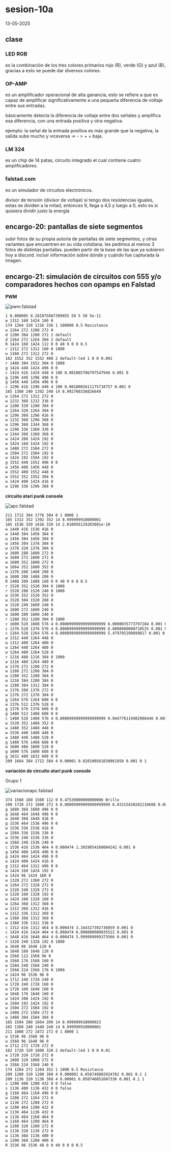 # sesion-10a

13-05-2025

## clase

### LED RGB 
es la combinación de los tres colores primarios rojo (R), verde (G) y azul (B), gracias a esto se puede dar diversos colores.

### OP-AMP 
es un amplificador operacional de alta ganancia, esto se refiere a que es capaz de amplificar significativamente a una pequeña diferencia de voltaje entre sus entradas.

básicamente detecta la diferencia de voltaje entre dos señales y amplifica esa diferencia, con una entrada positiva y otra negativa.

ejemplo: la señal de la entrada positiva es más grande que la negativa, la salida sube mucho y viceversa →  - > + = baja.

### LM 324 
es un chip de 14 patas, circuito integrado el cual contiene cuatro amplificadores.

### falstad.com 
es un simulador de circuitos electrónicos.

divisor de tensión (divisor de voltaje)
si tengo dos resistencias iguales, estas se dividen a la mitad, entonces 9, llega a 4,5 y luego a 0, esto es si quisiera dividir justo la energía 

## encargo-20: pantallas de siete segmentos

subir fotos de su propia autoría de pantallas de siete segmentos, y otras variantes que encuentren en su vida cotidiana. les pedimos al menos 3 fotos de distintas pantallas. pueden partir de la base de las que ya subieron hoy a discord. incluir información sobre dónde y cuándo fue capturada la imagen.

## encargo-21: simulación de circuitos con 555 y/o comparadores hechos con opamps en Falstad

**PWM**

![pwm.falstad](https://github.com/Anaisbmg/dis8644-2025-1/blob/main/11-Anaisbmg/sesion-10a/archivos/pwm.falstad.png)

```txt
1 0.000005 8.281975887399955 58 5 50 5e-11
w 1312 160 1424 160 0
174 1264 320 1216 336 1 100000 0.5 Resistance
w 1264 272 1200 272 0
d 1200 304 1200 272 2 default
d 1264 272 1264 304 2 default
R 1424 160 1424 112 0 0 40 9 0 0 0.5
r 1312 272 1312 160 0 1000
w 1360 272 1312 272 0
162 1552 352 1552 400 2 default-led 1 0 0 0.001
r 1488 304 1552 304 0 1000
g 1424 448 1424 496 0 0
c 1424 416 1424 448 4 100 0.001005786797547946 0.001 0
g 1296 448 1296 496 0 0
g 1456 448 1456 496 0 0
c 1296 416 1296 448 4 100 0.0010002611175718757 0.001 0
165 1360 240 1392 240 14 8.992760336826649
w 1264 272 1312 272 0
w 1232 368 1232 336 0
w 1200 320 1200 304 0
w 1264 320 1264 304 0
w 1296 368 1296 416 0
w 1232 368 1296 368 0
w 1296 368 1344 368 0
w 1296 336 1360 336 0
w 1344 368 1360 368 0
w 1424 208 1424 192 0
w 1424 160 1424 192 0
w 1488 272 1504 272 0
w 1504 272 1504 192 0
w 1424 192 1504 192 0
g 1552 448 1552 496 0 0
w 1456 400 1456 448 0
w 1552 400 1552 448 0
w 1552 352 1552 304 0
w 1424 400 1424 416 0
w 1296 336 1296 368 0

```

**circuito atari punk console**

![apc.falstad](https://github.com/Anaisbmg/dis8644-2025-1/blob/main/11-Anaisbmg/sesion-10a/archivos/apc.falstad.png)

```txt $ 1 0.000015625 21.593987231061412 66 5 50 5e-11
211 1712 384 1776 384 0 1 8000 1
165 1312 352 1392 352 14 8.999999910000001
165 1536 320 1616 320 14 2.010056129203601e-10
w 1440 416 1536 416 0
w 1440 384 1456 384 0
w 1456 384 1456 304 0
w 1456 304 1376 304 0
w 1376 320 1376 304 0
w 1600 288 1600 272 0
w 1680 272 1600 272 0
w 1680 352 1680 272 0
w 1664 352 1680 352 0
w 1376 208 1488 208 0
w 1600 208 1488 208 0
R 1488 208 1488 160 0 0 40 9 0 0 0.5
r 1520 352 1520 304 0 1000
r 1520 288 1520 240 0 1000
w 1536 352 1520 352 0
w 1520 304 1520 288 0
w 1520 240 1600 240 0
w 1600 272 1600 240 0
w 1600 208 1600 240 0
r 1280 352 1280 304 0 1000
c 1600 528 1600 576 4 0.00009999999999999999 6.0000035773797284 0.001 0
c 1376 528 1376 576 4 0.00009999999999999999 6.0000000000710525 0.001 0
c 1264 528 1264 576 4 0.00009999999999999999 5.479705290899817 0.001 0
w 1312 448 1264 448 0
w 1312 480 1264 480 0
w 1264 448 1264 480 0
w 1264 480 1264 528 0
r 1216 480 1216 384 0 1000
w 1216 480 1264 480 0
w 1376 272 1280 272 0
w 1280 272 1280 304 0
w 1280 352 1280 384 0
w 1216 384 1280 384 0
w 1280 384 1312 384 0
w 1376 208 1376 272 0
w 1376 272 1376 304 0
g 1264 576 1264 608 0 0
w 1376 512 1376 528 0
g 1376 576 1376 608 0 0
g 1408 512 1408 608 0 0
c 1488 528 1488 576 4 0.00009999999999999999 0.044776119402986446 0.001 0
w 1520 352 1488 352 0
w 1488 352 1488 448 0
w 1536 448 1488 448 0
w 1488 448 1488 528 0
g 1488 576 1488 608 0 0
w 1600 480 1600 528 0
g 1600 576 1600 608 0 0
g 1632 480 1632 608 0 0
209 1664 384 1712 384 4 0.00001 0.020100561830861858 0.001 0 1

```

**variación de circuito atari punk console**

Grupo 1

![variacionapc.falstad](https://github.com/Anaisbmg/dis8644-2025-1/blob/main/11-Anaisbmg/sesion-10a/archivos/variacionapc.falstad.png)

```txt $ 1 0.000005 69.34413510434165 66 5 50 5e-11
374 1568 160 1568 112 0 0.47530000000000006 Brillo
209 1728 272 1808 272 4 0.00009999999999999999 0.03315438202210608 0.001 0 1
g 1680 368 1680 496 0 0
g 1648 464 1648 496 0 0
w 1648 368 1648 416 0
g 1536 464 1536 496 0 0
w 1536 336 1536 416 0
w 1584 336 1536 336 0
w 1536 240 1536 336 0
w 1568 240 1536 240 0
c 1536 416 1536 464 4 0.000474 1.3929054160084242 0.001 0
g 1456 400 1456 496 0 0
g 1424 464 1424 496 0 0
w 1424 400 1424 416 0
g 1312 464 1312 496 0 0
w 1424 160 1424 192 0
w 1424 96 1424 160 0
w 1328 272 1360 272 0
w 1264 272 1328 272 0
w 1328 240 1328 272 0
w 1328 160 1328 192 0
w 1424 160 1328 160 0
w 1264 368 1312 368 0
w 1312 368 1312 416 0
w 1312 336 1312 368 0
w 1360 368 1312 368 0
w 1360 336 1312 336 0
c 1312 416 1312 464 4 0.000474 3.164327392736059 0.001 0
c 1424 416 1424 464 4 0.000474 6.000000000035522 0.001 0
c 1648 416 1648 464 4 0.000474 5.999999999373566 0.001 0
r 1328 240 1328 192 0 1000
w 1648 96 1648 128 0
w 1648 160 1648 128 0
w 1568 112 1568 96 0
w 1568 176 1568 160 0
w 1584 240 1568 240 0
r 1568 224 1568 176 0 1000
w 1424 96 1536 96 0
w 1712 240 1728 240 0
w 1728 240 1728 160 0
w 1728 160 1648 160 0
w 1648 176 1648 160 0
w 1424 208 1424 192 0
w 1504 192 1424 192 0
w 1504 272 1504 192 0
w 1488 272 1504 272 0
w 1488 304 1584 304 0
165 1584 208 1664 208 14 8.999999910000023
165 1360 240 1440 240 14 8.999999910000001
211 1808 272 1872 272 0 1 8000 1
w 1536 96 1568 96 0
w 1568 96 1648 96 0
w 1712 272 1728 272 0
162 1728 320 1808 320 2 default-led 1 0 0 0.01
w 1728 320 1728 272 0
w 1808 320 1808 272 0
w 1568 224 1568 240 0
174 1264 272 1264 352 1 1000 0.5 Resistance
209 1200 320 1200 368 4 0.000001 6.058749882924782 0.001 0.1 1
209 1136 320 1136 368 4 0.00001 6.058746051607336 0.001 0.1 1
s 1200 400 1200 432 0 0 false
s 1136 400 1136 432 0 0 false
g 1168 464 1168 496 0 0
w 1200 272 1264 272 0
w 1136 272 1200 272 0
w 1200 464 1200 432 0
w 1136 464 1136 432 0
w 1136 464 1168 464 0
w 1168 464 1200 464 0
w 1200 320 1200 272 0
w 1136 320 1136 272 0
w 1136 368 1136 400 0
w 1200 368 1200 400 0
R 1536 96 1536 48 0 0 40 9 0 0 0.5

```

